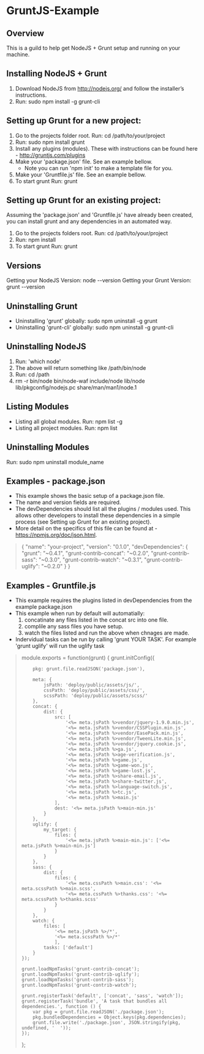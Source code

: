 GruntJS-Example
===============


Overview
-------------------------------------------
This is a guild to help get NodeJS + Grunt setup and running on your machine.


Installing NodeJS + Grunt
-------------------------------------------
1) Download NodeJS from http://nodejs.org/ and follow the installer’s instructions.
2) Run: sudo npm install -g grunt-cli


Setting up Grunt for a new project:
-------------------------------------------
1) Go to the projects folder root.  Run: cd /path/to/your/project
2) Run: sudo npm install grunt
3) Install any plugins (modules). These with instructions can be found here - http://gruntjs.com/plugins 
4) Make your 'package.json' file. See an example bellow.  
    - Note you can run 'npm init' to make a template file for you.
5) Make your 'Gruntfile.js' file. See an example bellow.  
6) To start grunt Run: grunt


Setting up Grunt for an existing project:
-------------------------------------------
Assuming the 'package.json' and 'Gruntfile.js' have already been created, you can install grunt and any dependencies in an automated way.

1) Go to the projects folders root.  Run: cd /path/to/your/project
2) Run: npm install
3) To start grunt Run: grunt


Versions
-------------------------------------------
Getting your NodeJS Version: node --version
Getting your Grunt Version: grunt --version


Uninstalling Grunt
-------------------------------------------
- Uninstalling 'grunt' globally: sudo npm uninstall -g grunt
- Uninstalling 'grunt-cli' globally: sudo npm uninstall -g grunt-cli


Uninstalling NodeJS
-------------------------------------------
1) Run: 'which node' 
2) The above will return something like /path/bin/node
3) Run: cd /path
4) rm -r bin/node bin/node-waf include/node lib/node lib/pkgconfig/nodejs.pc share/man/man1/node.1


Listing Modules
-------------------------------------------
- Listing all global modules. Run: npm list -g
- Listing all project modules. Run: npm list


Uninstalling Modules
-------------------------------------------
Run: sudo npm uninstall module_name


Examples - package.json
-------------------------------------------
- This example shows the basic setup of a package.json file.  
- The name and version fields are required.
- The devDependencies should list all the plugins / modules used.  This allows other developers to install these dependencies in a simple process (see Setting up Grunt for an existing project).
- More detail on the specifics of this file can be found at - https://npmjs.org/doc/json.html.  

<blockquote>
{
  "name": "your-project",
  "version": "0.1.0",
  "devDependencies": {
    "grunt": "~0.4.1",
    "grunt-contrib-concat": "~0.2.0",
    "grunt-contrib-sass": "~0.3.0",
    "grunt-contrib-watch": "~0.3.1",
    "grunt-contrib-uglify": "~0.2.0"
  }
}
</blockquote>

Examples - Gruntfile.js
-------------------------------------------
- This example requires the plugins listed in devDependencies from the example package.json
- This example when run by default will automatially:
    1) concatinate any files listed in the concat src into one file.
    2) complile any sass files you have setup.
    3) watch the files listed and run the above when chnages are made.
- Indervidual tasks can be run by calling 'grunt YOUR TASK'. For example 'grunt uglify' will run the uglify task

<blockquote>
module.exports = function(grunt) {
    grunt.initConfig({

        pkg: grunt.file.readJSON('package.json'),

        meta: {
            jsPath: 'deploy/public/assets/js/',
            cssPath: 'deploy/public/assets/css/',
            scssPath: 'deploy/public/assets/scss/'
        },
        concat: {
            dist: {
                src: [
                    '<%= meta.jsPath %>vendor/jquery-1.9.0.min.js',
                    '<%= meta.jsPath %>vendor/CSSPlugin.min.js',
                    '<%= meta.jsPath %>vendor/EasePack.min.js',
                    '<%= meta.jsPath %>vendor/TweenLite.min.js',
                    '<%= meta.jsPath %>vendor/jquery.cookie.js',
                    '<%= meta.jsPath %>ga.js',
                    '<%= meta.jsPath %>age-verification.js',
                    '<%= meta.jsPath %>game.js',
                    '<%= meta.jsPath %>game-won.js',
                    '<%= meta.jsPath %>game-lost.js',
                    '<%= meta.jsPath %>share-email.js',
                    '<%= meta.jsPath %>share-twitter.js',
                    '<%= meta.jsPath %>language-switch.js',
                    '<%= meta.jsPath %>tc.js',
                    '<%= meta.jsPath %>main.js'
                ],
                dest: '<%= meta.jsPath %>main-min.js'
            }
        },
        uglify: {
            my_target: {
                files: {
                    '<%= meta.jsPath %>main-min.js': ['<%= meta.jsPath %>main-min.js']
                }
            }
        },
        sass: {
            dist: {
                files: {
                    '<%= meta.cssPath %>main.css': '<%= meta.scssPath %>main.scss',
                    '<%= meta.cssPath %>thanks.css': '<%= meta.scssPath %>thanks.scss'
                }
            }
        },
        watch: {
            files: [
                '<%= meta.jsPath %>/*',
                '<%= meta.scssPath %>/*'
                ],
            tasks: ['default']
        }
    });

    grunt.loadNpmTasks('grunt-contrib-concat');
    grunt.loadNpmTasks('grunt-contrib-uglify');
    grunt.loadNpmTasks('grunt-contrib-sass');
    grunt.loadNpmTasks('grunt-contrib-watch');

    grunt.registerTask('default', ['concat', 'sass', 'watch']);
    grunt.registerTask('bundle', 'A task that bundles all dependencies.', function () {
        var pkg = grunt.file.readJSON('./package.json');
        pkg.bundledDependencies = Object.keys(pkg.dependencies);
        grunt.file.write('./package.json', JSON.stringify(pkg, undefined, '  '));
    });
};
</blockquote>
